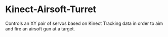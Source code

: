 # Kinect-Airsoft-Turret
Controls an XY pair of servos based on Kinect Tracking data in order to aim and fire an airsoft gun at a target. 
